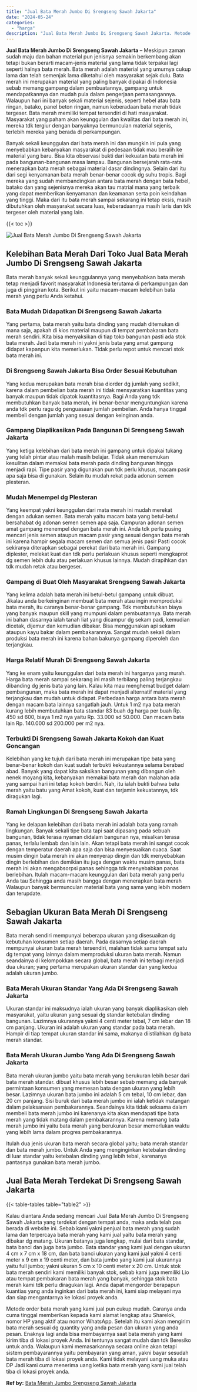 ```yaml
---
title: "Jual Bata Merah Jumbo Di Srengseng Sawah Jakarta"
date: "2024-05-24"
categories: 
  - "harga"
description: "Jual Bata Merah Jumbo Di Srengseng Sawah Jakarta. Metode order bata merah yang kami jual pun cukup mudah. Caranya anda cuma tinggal memberikan kepada kami al..."
---
```


**Jual Bata Merah Jumbo Di Srengseng Sawah Jakarta** – Meskipun zaman sudah maju dan bahan material pun jenisnya semakin berkembang akan tetapi bukan berarti macam-jenis material yang lama tidak terpakai lagi seperti halnya bata merah. Bata merah adalah material yang umurnya cukup lama dan telah semenjak lama diketahui oleh masyarakat sejak dulu. Bata merah ini merupakan material yang paling banyak dipakai di Indonesia sebab memang gampang dalam pembuatannya, gampang untuk mendapatkannya dan mudah pula dalam pengerjaan pemasangannya. Walaupun hari ini banyak sekali material sejenis, seperti hebel atau bata ringan, batako, panel beton ringan, namun keberadaan bata merah tidak tergeser. Bata merah memiliki tempat tersendiri di hati masyarakat. Masyarakat yang paham akan keunggulan dan kwalitas dari bata merah ini, mereka tdk tergiur dengan banyaknya bermunculan material sejenis, terlebih mereka yang berada di perkampungan.

Banyak sekali keunggulan dari bata merah ini dan mungkin ini pula yang menyebabkan kebanyakan masyarakat di pedesaan tidak mau beralih ke material yang baru. Bisa kita observasi bukti dari kekuatan bata merah ini pada bangunan-bangunan masa lampau. Bangunan bersejarah rata-rata menerapkan bata merah sebagai material dasar dindingnya. Selain dari itu dari segi kenyamanan bata merah benar-benar cocok dg suhu tropis. Bagi mereka yang sudah membandingkan antara bata merah dengan bata hebel, batako dan yang sejenisnya mereka akan tau matrial mana yang terbaik yang dapat memberikan kenyamanan dan keamanan serta poin keindahan yang tinggi. Maka dari itu bata merah sampai sekarang ini tetap eksis, masih dibutuhkan oleh masyarakat secara luas, keberadaannya masih laris dan tdk tergeser oleh material yang lain.

{{< toc >}}

![Jual Bata Merah Jumbo Di Srengseng Sawah Jakarta](/images/jual-bata-merah-13.png)

## Kelebihan Bata Merah Dari Toko Jual Bata Merah Jumbo Di Srengseng Sawah Jakarta

Bata merah banyak sekali keunggulannya yang menyebabkan bata merah tetap menjadi favorit masyarakat Indonesia terutama di perkampungan dan juga di pinggiran kota. Berikut ini yaitu macam-macam kelebihan bata merah yang perlu Anda ketahui.

### Bata Mudah Didapatkan Di Srengseng Sawah Jakarta

Yang pertama, bata merah yaitu bata dinding yang mudah ditemukan di mana saja, apakah di kios material maupun di tempat pembakaran bata merah sendiri. Kita bisa menyaksikan di tiap toko bangunan pasti ada stok bata merah. Jadi bata merah ini yakni jenis bata yang amat gampang didapat kapanpun kita memerlukan. Tidak perlu repot untuk mencari stok bata merah ini.

### Di Srengseng Sawah Jakarta Bisa Order Sesuai Kebutuhan

Yang kedua merupakan bata merah bisa diorder dg jumlah yang sedikit, karena dalam pembelian bata merah ini tidak mensyaratkan kuantitas yang banyak maupun tidak dipatok kuantitasnya. Bagi Anda yang tdk membutuhkan banyak bata merah, ini benar-benar menguntungkan karena anda tdk perlu ragu dg penguasaan jumlah pembelian. Anda hanya tinggal membeli dengan jumlah yang sesuai dengan keinginan anda.

### Gampang Diaplikasikan Pada Bangunan Di Srengseng Sawah Jakarta

Yang ketiga kelebihan dari bata merah ini gampang untuk dipakai tukang yang telah pintar atau malah masih belajar. Tidak akan menemukan kesulitan dalam memakai bata merah pada dinding bangunan hingga menjadi rapi. Tipe pasir yang digunakan pun tdk perlu khusus, macam pasir apa saja bisa di gunakan. Selain itu mudah rekat pada adonan semen plesteran.

### Mudah Menempel dg Plesteran

Yang keempat yakni keunggulan dari mata merah ini mudah merekat dengan adukan semen. Bata merah yaitu macam bata yang betul-betul bersahabat dg adonan semen semen apa saja. Campuran adonan semen amat gampang menempel dengan bata merah ini. Anda tdk perlu pusing mencari jenis semen ataupun macam pasir yang sesuai dengan bata merah ini karena hampir segala macam semen dan semua jenis pasir Pasti cocok sekiranya diterapkan sebagai perekat dari bata merah ini. Gampang diplester, melekat kuat dan tdk perlu perlakuan khusus seperti mengkaprot dg semen lebih dulu atau perlakuan khusus lainnya. Mudah dirapihkan dan tdk mudah retak atau bergeser.

### Gampang di Buat Oleh Masyarakat Srengseng Sawah Jakarta

Yang kelima adalah bata merah ini betul-betul gampang untuk dibuat. Jikalau anda berkeinginan membuat bata merah atau ingin memproduksi bata merah, itu caranya benar-benar gampang. Tdk membutuhkan biaya yang banyak maupun skill yang mumpuni dalam pembuatannya. Bata merah ini bahan dasarnya ialah tanah liat yang dicampur dg sekam padi, kemudian dicetak, dijemur dan kemudian dibakar. Bisa menggunakan api sekam ataupun kayu bakar dalam pembakarannya. Sangat mudah sekali dalam produksi bata merah ini karena bahan bakunya gampang diperoleh dan terjangkau.

### Harga Relatif Murah Di Srengseng Sawah Jakarta

Yang ke enam yaitu keunggulan dari bata merah ini harganya yang murah. Harga bata merah sampai sekarang ini masih terbilang paling terjangkau dibanding dg jenis bata yang lain. Kalau kita mau menghemat budget dalam pembangunan, maka bata merah ini dapat menjadi alternatif material yang terjangkau dan mudah untuk didapat. Perbedaan harga antara bata merah dengan macam bata lainnya sangatlah jauh. Untuk 1 m2 nya bata merah kurang lebih membutuhkan bata standar 83 buah dg harga per buah Rp. 450 sd 600, biaya 1 m2 nya yaitu Rp. 33.000 sd 50.000. Dan macam bata lain Rp. 140.000 sd 200.000 per m2 nya.

### Terbukti Di Srengseng Sawah Jakarta Kokoh dan Kuat Goncangan

Kelebihan yang ke tujuh dari bata merah ini merupakan tipe bata yang benar-benar kokoh dan kuat sudah terbukti kekuatannya selama berabad abad. Banyak yang dapat kita saksikan bangunan yang dibangun oleh nenek moyang kita, kebanyakan memakai bata merah dan malahan ada yang sampai hari ini tetap kokoh berdiri. Nah, itu ialah bukti bahwa batu merah yaitu batu yang Amat kokoh, kuat dan terjamin kekuatannya, tdk diragukan lagi.

### Ramah Lingkungan Di Srengseng Sawah Jakarta

Yang ke delapan kelebihan dari bata merah ini adalah bata yang ramah lingkungan. Banyak sekali tipe bata tapi saat dipasang pada sebuah bangunan, tidak terasa nyaman didalam bangunan nya, misalkan terasa panas, terlalu lembab dan lain lain. Akan tetapi bata merah ini sangat cocok dengan temperatur daerah apa saja dan bisa menyesuaikan cuaca. Saat musim dingin bata merah ini akan menyerap dingin dan tdk menyebabkan dingin berlebihan dan demikian itu juga dengan waktu musim panas, bata merah ini akan mengabsorpsi panas sehingga tdk menyebabkan panas berlebihan. Itulah macam-macam keunggulan dari bata merah yang perlu Anda tau Sehingga anda masih bangga dengan menerapkan bata merah Walaupun banyak bermunculan material bata yang sama yang lebih modern dan terupdate.

## Sebagian Ukuran Bata Merah Di Srengseng Sawah Jakarta

Bata merah sendiri mempunyai beberapa ukuran yang disesuaikan dg kebutuhan konsumen setiap daerah. Pada dasarnya setiap daerah mempunyai ukuran bata merah tersendiri, malahan tidak sama tempat satu dg tempat yang lainnya dalam memproduksi ukuran bata merah. Namun seandainya di kelompokkan secara global, bata merah ini terbagi menjadi dua ukuran; yang pertama merupakan ukuran standar dan yang kedua adalah ukuran jumbo.

### Bata Merah Ukuran Standar Yang Ada Di Srengseng Sawah Jakarta

Ukuran standar ini maksudnya ialah ukuran yang banyak diaplikasikan oleh masyarakat, yaitu ukuran yang sesuai dg standar ketebalan dinding bangunan. Lazimnya ukurannya yakni 4 centi meter tebal, 7 cm lebar dan 18 cm panjang. Ukuran ini adalah ukuran yang standar pada bata merah. Hampir di tiap tempat ukuran standar ini sama, makanya diistilahkan dg bata merah standar.

### Bata Merah Ukuran Jumbo Yang Ada Di Srengseng Sawah Jakarta

Bata merah ukuran jumbo yaitu bata merah yang berukuran lebih besar dari bata merah standar. dibuat khusus lebih besar sebab memang ada banyak permintaan konsumen yang memesan bata dengan ukuran yang lebih besar. Lazimnya ukuran bata jumbo ini adalah 5 cm tebal, 10 cm lebar, dan 20 cm panjang. Sisi buruk dari bata merah jumbo ini ialah ketidak matangan dalam pelaksanaan pembakarannya. Seandainya kita tidak seksama dalam membeli bata merah jumbo ini karenanya kita akan mendapati tipe bata merah yang tidak matang dalam pembakarannya. Karena memang bata merah jumbo ini yaitu bata merah yang berukuran besar memerlukan waktu yang lebih lama dalam progres pembakarannya.

Itulah dua jenis ukuran bata merah secara global yaitu; bata merah standar dan bata merah jumbo. Untuk Anda yang menginginkan ketebalan dinding di luar standar yaitu ketebalan dinding yang lebih tebal, karenanya pantasnya gunakan bata merah jumbo.

## Jual Bata Merah Terdekat Di Srengseng Sawah Jakarta

{{< table-tables table="table2" >}}

Kalau diantara Anda sedang mencari Jual Bata Merah Jumbo Di Srengseng Sawah Jakarta yang terdekat dengan tempat anda, maka anda telah pas berada di website ini. Sebab kami yakni penjual bata merah yang sudah lama dan terpercaya bata merah yang kami jual yaitu bata merah yang dibakar dg matang. Ukuran batanya juga lengkap, mulai dari bata standar, bata banci dan juga bata jumbo. Bata standar yang kami jual dengan ukuran 4 cm x 7 cm x 18 cm, dan bata banci ukuran yang kami jual yakni 4 centi meter x 9 cm x 19 centi meter, dan bata jumbo yang kami jual ukurannya yaitu full jumbo; yakni ukuran 5 cm x 10 centi meter x 20 cm. Untuk stok bata merah sendiri kami memiliki banyak stok, sebab kami juga memiliki Lio atau tempat pembakaran bata merah yang banyak, sehingga stok bata merah kami tdk perlu diragukan lagi. Anda dapat mengorder berapapun kuantias yang anda inginkan dari bata merah ini, kami siap melayani nya dan siap mengantarnya ke lokasi proyek anda.

Metode order bata merah yang kami jual pun cukup mudah. Caranya anda cuma tinggal memberikan kepada kami alamat lengkap atau Sharelok, nomor HP yang aktif atau nomor WhatsApp. Setelah itu kami akan mengirim bata merah sesuai dg quantity yang anda pesan dan ukuran yang anda pesan. Enaknya lagi anda bisa membayarnya saat bata merah yang kami kirim tiba di lokasi proyek Anda. Ini tentunya sangat mudah dan tdk Beresiko untuk anda. Walaupun kami memasarkannya secara online akan tetapi sistem pembayarannya yaitu pembayaran yang aman, yakni bayar sesudah bata merah tiba di lokasi proyek anda. Kami tidak melayani uang muka atau DP Jadi kami cuma menerima uang ketika bata merah yang kami jual telah tiba di lokasi proyek anda.

**Ref by:** [Bata Merah Jumbo Srengseng Sawah Jakarta](https://id.wikipedia.org/wiki/Bata)

